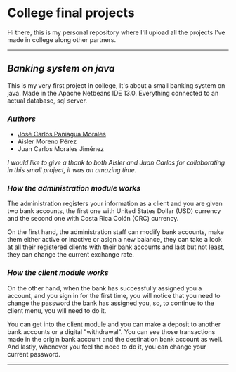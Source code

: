 # **College final projects**

Hi there, this is my personal repository where I'll upload all the projects I've made in college along other partners.

---

## _Banking system on java_

This is my very first project in college, It's about a small banking system on java. Made in the Apache Netbeans IDE 13.0. Everything connected to an actual database, sql server. 

### *Authors*
* [José Carlos Paniagua Morales](https://www.linkedin.com/in/josé-carlos-paniagua-morales-2162a6232/)
* Aisler Moreno Pérez
* Juan Carlos Morales Jiménez

_I would like to give a thank to both Aisler and Juan Carlos for collaborating in this small project, it was an amazing time._

### *How the administration module works*
The administration registers your information as a client and you are given two bank accounts, the first one with United States Dollar (USD) currency and the second one with Costa Rica Colón (CRC) currency.

On the first hand, the administration staff can modify bank accounts, make them either active or inactive or asign a new balance, they can take a look at all their registered clients with their bank accounts and last but not least, they can change the current exchange rate.

### *How the client module works*
On the other hand, when the bank has successfully assigned you a account, and you sign in for the first time, you will notice that you need to change the password the bank has assigned you, so, to continue to the client menu, you will need to do it.

You can get into the client module and you can make a deposit to another bank accounts or a digital "withdrawal". You can see those transactions made in the origin bank account and the destination bank account as well. And lastly, whenever you feel the need to do it, you can change your current password.

---